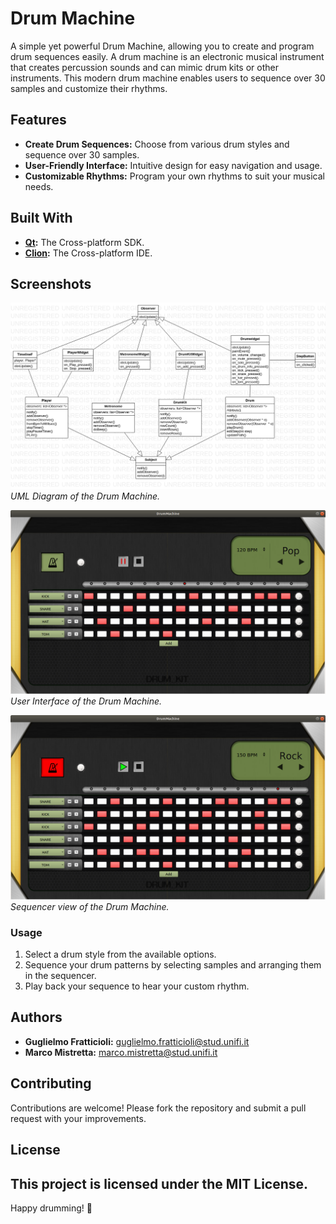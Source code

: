 # Drum Machine

A simple yet powerful Drum Machine, allowing you to create and program drum sequences easily. A drum machine is an electronic musical instrument that creates percussion sounds and can mimic drum kits or other instruments. This modern drum machine enables users to sequence over 30 samples and customize their rhythms.

## Features

- **Create Drum Sequences:** Choose from various drum styles and sequence over 30 samples.
- **User-Friendly Interface:** Intuitive design for easy navigation and usage.
- **Customizable Rhythms:** Program your own rhythms to suit your musical needs.

## Built With

- **[Qt](https://www.qt.io):** The Cross-platform SDK.
- **[Clion](https://www.jetbrains.com):** The Cross-platform IDE.

## Screenshots

![UML Diagram](README%20images/DrumMachineUML.png)
*UML Diagram of the Drum Machine.*

![Drum Machine Interface](README%20images/DrumMachine.png)
*User Interface of the Drum Machine.*

![Drum Machine Sequencer](README%20images/DrumMachine2.png)
*Sequencer view of the Drum Machine.*

### Usage

1. Select a drum style from the available options.
2. Sequence your drum patterns by selecting samples and arranging them in the sequencer.
3. Play back your sequence to hear your custom rhythm.

## Authors

- **Guglielmo Fratticioli:** [guglielmo.fratticioli@stud.unifi.it](mailto:guglielmo.fratticioli@stud.unifi.it)
- **Marco Mistretta:** [marco.mistretta@stud.unifi.it](mailto:marco.mistretta@stud.unifi.it)

## Contributing

Contributions are welcome! Please fork the repository and submit a pull request with your improvements.

## License

This project is licensed under the MIT License.
---

Happy drumming! 🥁
